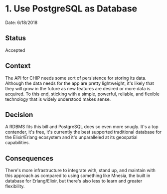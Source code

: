 # 1. Use PostgreSQL as Database
Date: 6/18/2018

## Status
Accepted

## Context
The API for CHIP needs some sort of persistence for storing its data. Although the data needs for the app are pretty lightweight, it's likely that they will grow in the future as new features are desired or more data is acquired. To this end, sticking with a simple, powerful, reliable, and flexible technology that is widely understood makes sense.

## Decision
A RDBMS fits this bill and PostgreSQL does so even more snugly. It's a top contender, it's free, it's currently the best supported traditional database for the Elixir/Erlang ecosystem and it's unparalleled at its geospatial capabilities.

## Consequences
There's more infrastructure to integrate with, stand up, and maintain with this approach as compared to using something like Mnesia, the built in database for Erlang/Elixir, but there's also less to learn and greater flexibility. 

